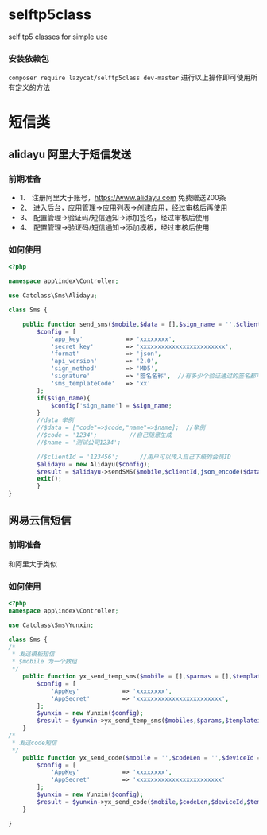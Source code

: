 # selftp5class
self tp5 classes for simple use
### 安装依赖包
`composer require lazycat/selftp5class dev-master`
进行以上操作即可使用所有定义的方法
# 短信类
## alidayu 阿里大于短信发送
### 前期准备
* 1、 注册阿里大于账号，https://www.alidayu.com 免费赠送200条
* 2、 进入后台，应用管理->应用列表->创建应用，经过审核后再使用
* 3、 配置管理->验证码/短信通知->添加签名，经过审核后使用
* 4、 配置管理->验证码/短信通知->添加模板，经过审核后使用
### 如何使用
```php
<?php

namespace app\index\Controller;

use Catclass\Sms\Alidayu;

class Sms {

    public function send_sms($mobile,$data = [],$sign_name = '',$clientId = 0){
        $config = [
            'app_key'            => 'xxxxxxxx',
            'secret_key'         => 'xxxxxxxxxxxxxxxxxxxxxxxx',
            'format'             => 'json',
            'api_version'        => '2.0',
            'sign_method'        => 'MD5',
            'signature'          => '签名名称',  //有多少个验证通过的签名都可以使用
            'sms_templateCode'   => 'xx'
        ];
        if($sign_name){
            $config['sign_name'] = $sign_name;
        }
        //data 举例
        //$data = ["code"=>$code,"name"=>$name];  //举例
        //$code = '1234';         //自己随意生成
        //$name = '测试公司1234';

        //$clientId = '123456';      //用户可以传入自己下级的会员ID
        $alidayu = new Alidayu($config);
        $result = $alidayu->sendSMS($mobile,$clientId,json_encode($data));
        exit();
        }
}

```

## 网易云信短信
### 前期准备
和阿里大于类似
### 如何使用
```php
<?php
namespace app\index\Controller;

use Catclass\Sms\Yunxin;

class Sms {
/*
 * 发送模板短信
 * $mobile 为一个数组
 */
    public function yx_send_temp_sms($mobile = [],$parmas = [],$templateid = ''){
        $config = [
            'AppKey'            => 'xxxxxxxx',
            'AppSecret'         => 'xxxxxxxxxxxxxxxxxxxxxxxx',
        ];
        $yunxin = new Yunxin($config);
        $result = $yunxin->yx_send_temp_sms($mobiles,$params,$templateid);
    }
/*
 * 发送code短信
 */
    public function yx_send_code($mobile = '',$codeLen = '',$deviceId = '',$templateid=''){
        $config = [
            'AppKey'            => 'xxxxxxxx',
            'AppSecret'         => 'xxxxxxxxxxxxxxxxxxxxxxxx'
        ];
        $yunxin = new Yunxin($config);
        $result = $yunxin->yx_send_code($mobile,$codeLen,$deviceId,$templateid);
    }

}

```
